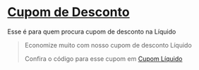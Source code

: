 # [Cupom de Desconto](https://github.com/CupomDeDesconto/Promocoes/blob/main/README.md)
Esse é para quem procura cupom de desconto na Líquido
<blockquote cite="https://asasdodesconto.com/moda-e-acessorios/economize-muito-com-nosso-cupom-de-desconto-liquido-16793"><p>Economize muito com nosso cupom de desconto Líquido</p><footer>Confira o código para esse cupom em <a href="https://asasdodesconto.com/moda-e-acessorios/economize-muito-com-nosso-cupom-de-desconto-liquido-16793">Cupom Líquido</a></footer></blockquote>